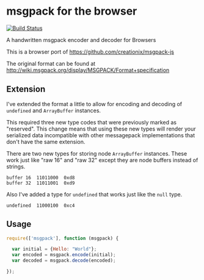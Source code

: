 
# msgpack for the browser

[![Build Status](https://secure.travis-ci.org/creationix/msgpack-js-browser.png)](http://travis-ci.org/creationix/msgpack-js-browser)

A handwritten msgpack encoder and decoder for Browsers

This is a browser port of https://github.com/creationix/msgpack-js

The original format can be found at <http://wiki.msgpack.org/display/MSGPACK/Format+specification>

## Extension

I've extended the format a little to allow for encoding and decoding of `undefined` and `ArrayBuffer` instances.

This required three new type codes that were previously marked as "reserved".
This change means that using these new types will render your serialized data
incompatible with other messagepack implementations that don't have the same
extension.

There are two new types for storing node `ArrayBuffer` instances. These work just 
like "raw 16" and "raw 32" except they are node buffers instead of strings.

    buffer 16  11011000  0xd8
    buffer 32  11011001  0xd9

Also I've added a type for `undefined` that works just like the `null` type.

    undefined  11000100  0xc4

## Usage

``` javascript
require(['msgpack'], function (msgpack) {

  var initial = {Hello: "World"};
  var encoded = msgpack.encode(initial);
  var decoded = msgpack.decode(encoded);

});
```

